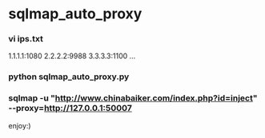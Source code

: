 # sqlmap_auto_proxy
### vi ips.txt
1.1.1.1:1080
2.2.2.2:9988
3.3.3.3:1100
...
### python sqlmap_auto_proxy.py

### sqlmap -u "http://www.chinabaiker.com/index.php?id=inject" --proxy=http://127.0.0.1:50007

enjoy:)
